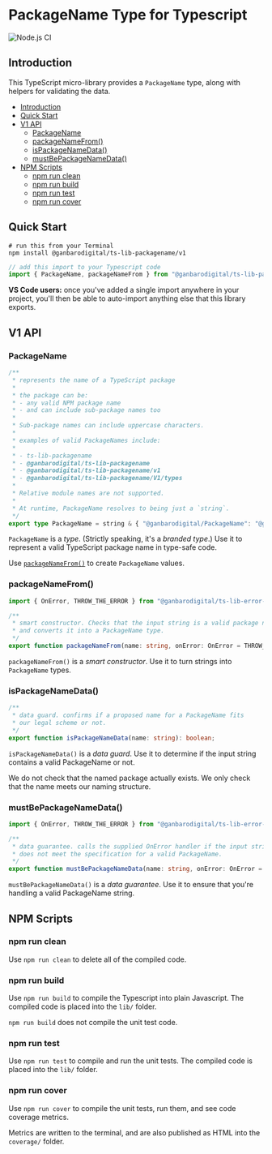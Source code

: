 # PackageName Type for Typescript

![Node.js CI](https://github.com/ganbarodigital/ts-lib-packagename/workflows/Node.js%20CI/badge.svg)

## Introduction

This TypeScript micro-library provides a `PackageName` type, along with helpers for validating the data.

- [Introduction](#introduction)
- [Quick Start](#quick-start)
- [V1 API](#v1-api)
  - [PackageName](#packagename)
  - [packageNameFrom()](#packagenamefrom)
  - [isPackageNameData()](#ispackagenamedata)
  - [mustBePackageNameData()](#mustbepackagenamedata)
- [NPM Scripts](#npm-scripts)
  - [npm run clean](#npm-run-clean)
  - [npm run build](#npm-run-build)
  - [npm run test](#npm-run-test)
  - [npm run cover](#npm-run-cover)

## Quick Start

```
# run this from your Terminal
npm install @ganbarodigital/ts-lib-packagename/v1
```

```typescript
// add this import to your Typescript code
import { PackageName, packageNameFrom } from "@ganbarodigital/ts-lib-packagename/lib/v1"
```

__VS Code users:__ once you've added a single import anywhere in your project, you'll then be able to auto-import anything else that this library exports.

## V1 API

### PackageName

```typescript
/**
 * represents the name of a TypeScript package
 *
 * the package can be:
 * - any valid NPM package name
 * - and can include sub-package names too
 *
 * Sub-package names can include uppercase characters.
 *
 * examples of valid PackageNames include:
 *
 * - ts-lib-packagename
 * - @ganbarodigital/ts-lib-packagename
 * - @ganbarodigital/ts-lib-packagename/v1
 * - @ganbarodigital/ts-lib-packagename/V1/types
 *
 * Relative module names are not supported.
 *
 * At runtime, PackageName resolves to being just a `string`.
 */
export type PackageName = string & { "@ganbarodigital/PackageName": "@ganbarodigital/PackageName" };
```

`PackageName` is a _type_. (Strictly speaking, it's a _branded type_.) Use it to represent a valid TypeScript package name in type-safe code.

Use [`packageNameFrom()`](#packagenamefrom) to create `PackageName` values.

### packageNameFrom()

```typescript
import { OnError, THROW_THE_ERROR } from "@ganbarodigital/ts-lib-error-reporting/lib/v1";

/**
 * smart constructor. Checks that the input string is a valid package name,
 * and converts it into a PackageName type.
 */
export function packageNameFrom(name: string, onError: OnError = THROW_THE_ERROR): PackageName;
```

`packageNameFrom()` is a _smart constructor_. Use it to turn strings into `PackageName` types.

### isPackageNameData()

```typescript
/**
 * data guard. confirms if a proposed name for a PackageName fits
 * our legal scheme or not.
 */
export function isPackageNameData(name: string): boolean;
```

`isPackageNameData()` is a _data guard_. Use it to determine if the input string contains a valid PackageName or not.

We do not check that the named package actually exists. We only check that the name meets our naming structure.

### mustBePackageNameData()

```typescript
import { OnError, THROW_THE_ERROR } from "@ganbarodigital/ts-lib-error-reporting/lib/v1";

/**
 * data guarantee. calls the supplied OnError handler if the input string
 * does not meet the specification for a valid PackageName.
 */
export function mustBePackageNameData(name: string, onError: OnError = THROW_THE_ERROR): void;
```

`mustBePackageNameData()` is a _data guarantee_. Use it to ensure that you're handling a valid PackageName string.

## NPM Scripts

### npm run clean

Use `npm run clean` to delete all of the compiled code.

### npm run build

Use `npm run build` to compile the Typescript into plain Javascript. The compiled code is placed into the `lib/` folder.

`npm run build` does not compile the unit test code.

### npm run test

Use `npm run test` to compile and run the unit tests. The compiled code is placed into the `lib/` folder.

### npm run cover

Use `npm run cover` to compile the unit tests, run them, and see code coverage metrics.

Metrics are written to the terminal, and are also published as HTML into the `coverage/` folder.